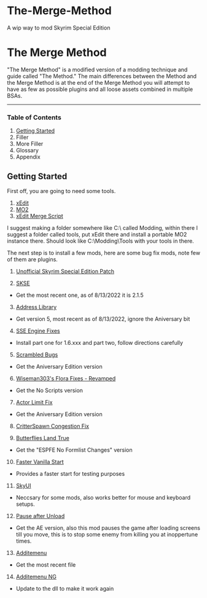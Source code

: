 # The-Merge-Method
A wip way to mod Skyrim Special Edition

# The Merge Method

"The Merge Method" is a modified version of a modding technique and guide called "The Method."
The main differences between the Method and the Merge Method is at the end of the Merge Method you will attempt to have 
as few as possible plugins and all loose assets combined in multiple BSAs.

-----------------------------------------------------------------------------------------------------------------------


### Table of Contents
1. [Getting Started](https://github.com/HazakTheMad/The-Merge-Method/blob/main/README.md#getting-started)
2. Filler
3. More Filler
4. Glossary
5. Appendix


## Getting Started

First off, you are going to need some tools.

1. [xEdit](https://github.com/TES5Edit/TES5Edit/releases/)
2. [MO2](https://github.com/ModOrganizer2/modorganizer/releases)
3. [xEdit Merge Script](https://www.nexusmods.com/skyrim/mods/37981/?tab=files)

I suggest making a folder somewhere like C:\ called Modding, within there I suggest a folder called tools,
put xEdit there and install a portable MO2 instance there.
Should look like C:\Modding\Tools with your tools in there.

The next step is to install a few mods, here are some bug fix mods, note few of them are plugins.

1. [Unofficial Skyrim Special Edition Patch](https://www.nexusmods.com/skyrimspecialedition/mods/266?tab=files)

2. [SKSE](https://github.com/ianpatt/skse64/releases/tag/v2.1.5)
  + Get the most recent one, as of 8/13/2022 it is 2.1.5
3. [Address Library](https://www.nexusmods.com/skyrimspecialedition/mods/32444?tab=files)
  + Get version 5, most recent as of 8/13/2022, ignore the Aniversary bit
4. [SSE Engine Fixes](https://www.nexusmods.com/skyrimspecialedition/mods/17230?tab=files)
  + Install part one for 1.6.xxx and part two, follow directions carefully
5. [Scrambled Bugs](https://www.nexusmods.com/skyrimspecialedition/mods/43532?tab=files)
  + Get the Aniversary Edition version
6. [Wiseman303's Flora Fixes - Revamped](https://www.nexusmods.com/skyrimspecialedition/mods/28197?tab=files)
  + Get the No Scripts version
7. [Actor Limit Fix](https://www.nexusmods.com/skyrimspecialedition/mods/32349?tab=files)
  + Get the Aniversary Edition version
8. [CritterSpawn Congestion Fix](https://www.nexusmods.com/skyrimspecialedition/mods/67276?tab=files)

9. [Butterflies Land True](https://www.nexusmods.com/skyrimspecialedition/mods/29434?tab=files)
  + Get the "ESPFE No Formlist Changes" version
10. [Faster Vanilla Start](https://www.nexusmods.com/skyrimspecialedition/mods/72890?tab=files)
   + Provides a faster start for testing purposes
11. [SkyUI](https://www.nexusmods.com/skyrimspecialedition/mods/12604/)
   + Neccsary for some mods, also works better for mouse and keyboard setups.
12. [Pause after Unload](https://www.nexusmods.com/skyrimspecialedition/mods/60958?tab=files)
   + Get the AE version, also this mod pauses the game after loading screens till you move, this is to stop some enemy from killing you at inoppertune times.

13. [Additemenu](https://www.nexusmods.com/skyrimspecialedition/mods/17563?tab=files)
   + Get the most recent file
14. [Additemenu NG](https://www.nexusmods.com/skyrimspecialedition/mods/71409?tab=files)
   + Update to the dll to make it work again
